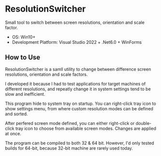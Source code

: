 # ResolutionSwitcher

Small tool to switch between screen resolutions, orientation and scale factor.

- OS: Win10+
- Development Platform: Visual Studio 2022 + .Net6.0 + WinForms

## How to Use

ResolutionSwitcher is a samll utility to change between difference screen resolutions, orientation and scale factors. 

I developed it because I had to test applications for target machines of different resolutions, and repeatly change it in system settings tend to be slow and inefficient.

This program hide to system tray on startup. You can right-click tray icon to show settings menu, from where custom resolution modes can be defined and sorted.

After perfered screen mode defined, you can either right-click or double-click tray icon to choose from available screen modes. Changes are applied at once.

The program can be compiled to both 32 & 64 bit. However, I'd only tested builds for 64-bit, because 32-bit machine are rarely used today.
